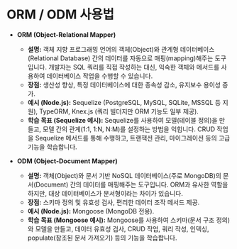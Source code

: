 # ORM / ODM 사용법

-   **ORM (Object-Relational Mapper)**
    -   **설명:** 객체 지향 프로그래밍 언어의 객체(Object)와 관계형 데이터베이스(Relational Database) 간의 데이터를 자동으로 매핑(mapping)해주는 도구입니다. 개발자는 SQL 쿼리를 직접 작성하는 대신, 익숙한 객체와 메서드를 사용하여 데이터베이스 작업을 수행할 수 있습니다.
    -   **장점:** 생산성 향상, 특정 데이터베이스에 대한 종속성 감소, 유지보수 용이성 증가.
    -   **예시 (Node.js):** Sequelize (PostgreSQL, MySQL, SQLite, MSSQL 등 지원), TypeORM, Knex.js (쿼리 빌더지만 ORM 기능도 일부 제공).
    -   **학습 목표 (Sequelize 예시):** Sequelize를 사용하여 모델(테이블 정의)을 만들고, 모델 간의 관계(1:1, 1:N, N:M)를 설정하는 방법을 익힙니다. CRUD 작업을 Sequelize 메서드를 통해 수행하고, 트랜잭션 관리, 마이그레이션 등의 고급 기능을 학습합니다.

-   **ODM (Object-Document Mapper)**
    -   **설명:** 객체(Object)와 문서 기반 NoSQL 데이터베이스(주로 MongoDB)의 문서(Document) 간의 데이터를 매핑해주는 도구입니다. ORM과 유사한 역할을 하지만, 대상 데이터베이스가 문서형이라는 차이가 있습니다.
    -   **장점:** 스키마 정의 및 유효성 검사, 편리한 데이터 조작 메서드 제공.
    -   **예시 (Node.js):** Mongoose (MongoDB 전용).
    -   **학습 목표 (Mongoose 예시):** Mongoose를 사용하여 스키마(문서 구조 정의)와 모델을 만들고, 데이터 유효성 검사, CRUD 작업, 쿼리 작성, 인덱싱, populate(참조된 문서 가져오기) 등의 기능을 학습합니다.